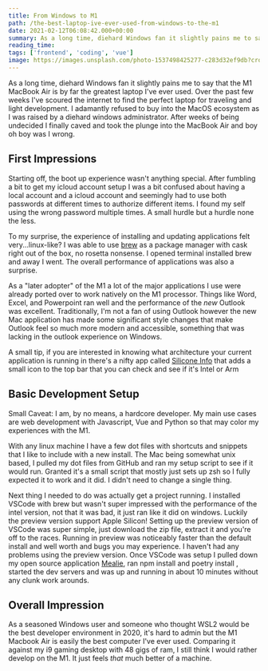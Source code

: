```yaml
---
title: From Windows to M1
path: /the-best-laptop-ive-ever-used-from-windows-to-the-m1
date: 2021-02-12T06:08:42.000+00:00
summary: As a long time, diehard Windows fan it slightly pains me to say that the M1 MacBook Air is by far the greatest laptop I've ever used. I adamantly refused to buy into the MacOS ecosystem but after weeks of being undecided on a new laptop I finally caved and took the plunge into the MacBook Air.
reading_time: 
tags: ['frontend', 'coding', 'vue']
image: https://images.unsplash.com/photo-1537498425277-c283d32ef9db?crop=entropy&cs=tinysrgb&fit=max&fm=jpg&ixid=MXwxMTc3M3wwfDF8c2VhcmNofDF8fG1hY2Jvb2t8ZW58MHx8fA&ixlib=rb-1.2.1&q=80&w=2000
---
```



As a long time, diehard Windows fan it slightly pains me to say that the M1 MacBook Air is by far the greatest laptop I've ever used. Over the past few weeks I've scoured the internet to find the perfect laptop for traveling and light development. I adamantly refused to buy into the MacOS ecosystem as I was raised by a diehard windows administrator. After weeks of being undecided I finally caved and took the plunge into the MacBook Air and boy oh boy was I wrong.

First Impressions
-----------------

Starting off, the boot up experience wasn't anything special. After fumbling a bit to get my icloud account setup I was a bit confused about having a local account and a icloud account and seemingly had to use both passwords at different times to authorize different items. I found my self using the wrong password multiple times. A small hurdle but a hurdle none the less. 

To my surprise, the experience of installing and updating applications felt very...linux-like? I was able to use [brew](https://brew.sh/) as a package manager with cask right out of the box, no rosetta nonsense. I opened terminal installed brew and away I went. The overall performance of applications was also a surprise.

As a "later adopter" of the M1 a lot of the major applications I use were already ported over to work natively on the M1 processor. Things like Word, Excel, and Powerpoint ran well and the performance of the *new* Outlook was excellent. Traditionally, I'm not a fan of using Outlook however the new Mac application has made some significant style changes that make Outlook feel so much more modern and accessible, something that was lacking in the outlook experience on Windows. 

A small tip, if you are interested in knowing what architecture your current application is running in there's a nifty app called [Silicone Info](https://apps.apple.com/us/app/silicon-info/id1542271266?mt=12) that adds a small icon to the top bar that you can check and see if it's Intel or Arm 

Basic Development Setup
-----------------------

Small Caveat: I am, by no means, a hardcore developer. My main use cases are web development with Javascript, Vue and Python so that may color my experiences with the M1. 

With any linux machine I have a few dot files with shortcuts and snippets that I like to include with a new install. The Mac being somewhat unix based, I pulled my dot files from GitHub and ran my setup script to see if it would run. Granted it's a small script that mostly just sets up zsh so I fully expected it to work and it did. I didn't need to change a single thing. 

Next thing I needed to do was actually get a project running. I installed VSCode with brew but wasn't super impressed with the performance of the intel version, not that it was bad, it just ran like it did on windows. Luckily the preview version support Apple Silicon! Setting up the preview version of VSCode was super simple, just download the zip file, extract it and you're off to the races. Running in preview was noticeably faster than the default install and well worth and bugs you may experience. I haven't had any problems using the preview version. Once VSCode was setup I pulled down my open source application [Mealie](https://github.com/hay-kot/mealie), ran npm install and poetry install , started the dev servers and was up and running in about 10 minutes without any clunk work arounds. 

Overall Impression
------------------

As a seasoned Windows user and someone who thought WSL2 would be the best developer environment in 2020, it's hard to admin but the M1 Macbook Air is easily the best computer I've ever used. Comparing it against my i9 gaming desktop with 48 gigs of ram, I still think I would rather develop on the M1. It just feels *that* much better of a machine. 

